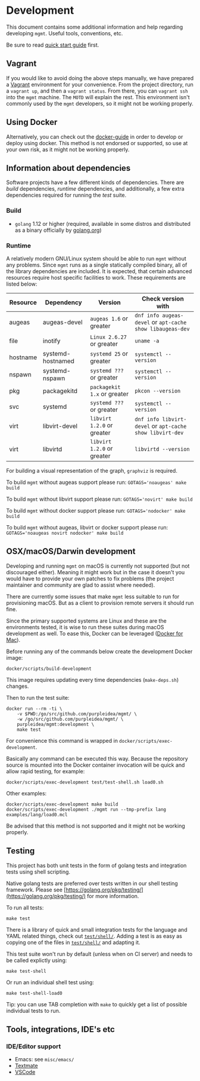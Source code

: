 # Development

This document contains some additional information and help regarding
developing `mgmt`. Useful tools, conventions, etc.

Be sure to read [quick start guide](quick-start-guide.md) first.

## Vagrant

If you would like to avoid doing the above steps manually, we have prepared a
[Vagrant](https://www.vagrantup.com/) environment for your convenience. From the
project directory, run a `vagrant up`, and then a `vagrant status`. From there,
you can `vagrant ssh` into the `mgmt` machine. The `MOTD` will explain the rest.
This environment isn't commonly used by the `mgmt` developers, so it might not
be working properly.

## Using Docker

Alternatively, you can check out the [docker-guide](docker-guide.md) in order to
develop or deploy using docker. This method is not endorsed or supported, so use
at your own risk, as it might not be working properly.

## Information about dependencies

Software projects have a few different kinds of dependencies. There are _build_
dependencies, _runtime_ dependencies, and additionally, a few extra dependencies
required for running the _test_ suite.

### Build

* `golang` 1.12 or higher (required, available in some distros and distributed
as a binary officially by [golang.org](https://golang.org/dl/))

### Runtime

A relatively modern GNU/Linux system should be able to run `mgmt` without any
problems. Since `mgmt` runs as a single statically compiled binary, all of the
library dependencies are included. It is expected, that certain advanced
resources require host specific facilities to work. These requirements are
listed below:

| Resource | Dependency        | Version                     | Check version with                                        |
|----------|-------------------|-----------------------------|-----------------------------------------------------------|
| augeas   | augeas-devel      | `augeas 1.6` or greater     | `dnf info augeas-devel` or `apt-cache show libaugeas-dev` |
| file     | inotify           | `Linux 2.6.27` or greater   | `uname -a`                                                |
| hostname | systemd-hostnamed | `systemd 25` or greater     | `systemctl --version`                                     |
| nspawn   | systemd-nspawn    | `systemd ???` or greater    | `systemctl --version`                                     |
| pkg      | packagekitd       | `packagekit 1.x` or greater | `pkcon --version`                                         |
| svc      | systemd           | `systemd ???` or greater    | `systemctl --version`                                     |
| virt     | libvirt-devel     | `libvirt 1.2.0` or greater  | `dnf info libvirt-devel` or `apt-cache show libvirt-dev`  |
| virt     | libvirtd          | `libvirt 1.2.0` or greater  | `libvirtd --version`                                      |

For building a visual representation of the graph, `graphviz` is required.

To build `mgmt` without augeas support please run:
`GOTAGS='noaugeas' make build`

To build `mgmt` without libvirt support please run:
`GOTAGS='novirt' make build`

To build `mgmt` without docker support please run:
`GOTAGS='nodocker' make build`

To build `mgmt` without augeas, libvirt or docker support please run:
`GOTAGS='noaugeas novirt nodocker' make build`

## OSX/macOS/Darwin development

Developing and running `mgmt` on macOS is currently not supported (but not
discouraged either). Meaning it might work but in the case it doesn't you would
have to provide your own patches to fix problems (the project maintainer and
community are glad to assist where needed).

There are currently some issues that make `mgmt` less suitable to run for
provisioning macOS. But as a client to provision remote servers it should run
fine.

Since the primary supported systems are Linux and these are the environments
tested, it is wise to run these suites during macOS development as well. To ease
this, Docker can be leveraged ([Docker for Mac](https://docs.docker.com/docker-for-mac/)).

Before running any of the commands below create the development Docker image:

```
docker/scripts/build-development
```

This image requires updating every time dependencies (`make-deps.sh`) changes.

Then to run the test suite:

```
docker run --rm -ti \
	-v $PWD:/go/src/github.com/purpleidea/mgmt/ \
	-w /go/src/github.com/purpleidea/mgmt/ \
	purpleidea/mgmt:development \
	make test
```

For convenience this command is wrapped in `docker/scripts/exec-development`.

Basically any command can be executed this way. Because the repository source is
mounted into the Docker container invocation will be quick and allow rapid
testing, for example:

```
docker/scripts/exec-development test/test-shell.sh load0.sh
```

Other examples:

```
docker/scripts/exec-development make build
docker/scripts/exec-development ./mgmt run --tmp-prefix lang examples/lang/load0.mcl
```

Be advised that this method is not supported and it might not be working
properly.

## Testing

This project has both unit tests in the form of golang tests and integration
tests using shell scripting.

Native golang tests are preferred over tests written in our shell testing
framework. Please see [https://golang.org/pkg/testing/](https://golang.org/pkg/testing/)
for more information.

To run all tests:

```
make test
```

There is a library of quick and small integration tests for the language and
YAML related things, check out [`test/shell/`](/test/shell). Adding a test is as
easy as copying one of the files in [`test/shell/`](/test/shell) and adapting
it.

This test suite won't run by default (unless when on CI server) and needs to be
called explictly using:

```
make test-shell
```

Or run an individual shell test using:

```
make test-shell-load0
```

Tip: you can use TAB completion with `make` to quickly get a list of possible
individual tests to run.

## Tools, integrations, IDE's etc

### IDE/Editor support

* Emacs: see `misc/emacs/`
* [Textmate](https://github.com/aequitas/mgmt.tmbundle)
* [VSCode](https://github.com/aequitas/mgmt.vscode)
